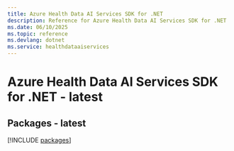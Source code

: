 ```yaml
---
title: Azure Health Data AI Services SDK for .NET
description: Reference for Azure Health Data AI Services SDK for .NET
ms.date: 06/10/2025
ms.topic: reference
ms.devlang: dotnet
ms.service: healthdataaiservices
---
```

# Azure Health Data AI Services SDK for .NET - latest
## Packages - latest
[!INCLUDE [packages](health-data-ai-services-index.md)]